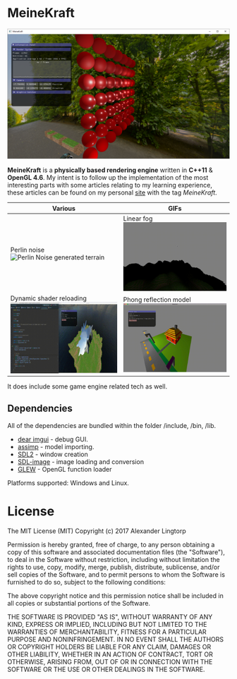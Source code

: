 # MeineKraft

![](/screenshots/pbr-1.png)


**MeineKraft** is a **physically based rendering engine** written in **C++11** & **OpenGL 4.6**.
My intent is to follow up the implementation of the most interesting parts with some articles relating to my learning experience,
these articles can be found on my personal [site](http://lingtorp.com) with the tag *MeineKraft*.

| Various | GIFs |
| ------------- | ------------- |
| Perlin noise ![Perlin Noise generated terrain](/screenshots/perlin-hills.gif) | Linear fog![Linear fog](/screenshots/linear-fog.gif) |
| Dynamic shader reloading![Dynamic shader editing, with reloading!](/screenshots/dynamic-shader-editing.gif) | Phong reflection model ![Basic lighting](/screenshots/moving-lights.gif) |

It does include some game engine related tech as well.

## Dependencies
All of the dependencies are bundled within the folder /include, /bin, /lib.
* [dear imgui](https://github.com/ocornut/imgui) - debug GUI.
* [assimp](https://github.com/syoyo/assimp) - model importing.
* [SDL2](https://www.libsdl.org/) - window creation
* [SDL-image](https://www.libsdl.org/projects/SDL_image/) - image loading and conversion
* [GLEW](https://duckduckgo.com/?q=GLEW&t=ffab&ia=web) - OpenGL function loader

Platforms supported: Windows and Linux.

# License
The MIT License (MIT)
Copyright (c) 2017 Alexander Lingtorp

Permission is hereby granted, free of charge, to any person obtaining a copy of this software and associated documentation files (the "Software"), to deal in the Software without restriction, including without limitation the rights to use, copy, modify, merge, publish, distribute, sublicense, and/or sell copies of the Software, and to permit persons to whom the Software is furnished to do so, subject to the following conditions:

The above copyright notice and this permission notice shall be included in all copies or substantial portions of the Software.

THE SOFTWARE IS PROVIDED "AS IS", WITHOUT WARRANTY OF ANY KIND, EXPRESS OR IMPLIED, INCLUDING BUT NOT LIMITED TO THE WARRANTIES OF MERCHANTABILITY, FITNESS FOR A PARTICULAR PURPOSE AND NONINFRINGEMENT. IN NO EVENT SHALL THE AUTHORS OR COPYRIGHT HOLDERS BE LIABLE FOR ANY CLAIM, DAMAGES OR OTHER LIABILITY, WHETHER IN AN ACTION OF CONTRACT, TORT OR OTHERWISE, ARISING FROM, OUT OF OR IN CONNECTION WITH THE SOFTWARE OR THE USE OR OTHER DEALINGS IN THE SOFTWARE.
